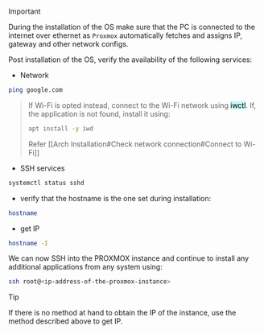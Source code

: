 
</br>


> [!important] 
> During the installation of the OS make sure that the PC is connected to the internet over ethernet as `Proxmox` automatically fetches and assigns IP, gateway and other network configs.

Post installation of the OS, verify the availability of the following services:

- Network
```bash ln:False
ping google.com
```

> If Wi-Fi is opted instead, connect to the Wi-Fi network using <mark style="background: #ABF7F7A6;">iwctl</mark>.
> If, the application is not found, install it using:
> ```bash ln:False
> apt install -y iwd
> ```
> Refer [[Arch Installation#Check network connection#Connect to Wi-Fi]]

- SSH services
```bash ln:False
systemctl status sshd
```

- verify that the hostname is the one set during installation:
```bash ln:False
hostname
```

- get IP
```bash ln:False
hostname -I
```

We can now SSH into the PROXMOX instance and continue to install any additional applications from any system using:

```bash ln:False
ssh root@<ip-address-of-the-proxmox-instance>
```

> [!tip] 
> If there is no method at hand to obtain the IP of the instance, use the method described above to get IP.

